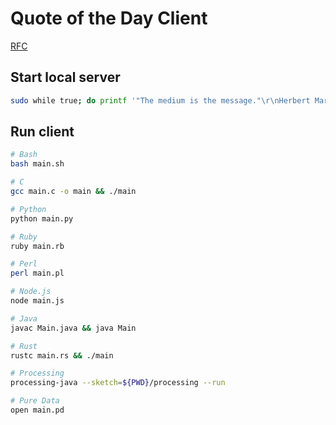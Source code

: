 # Quote of the Day Client

[RFC](https://datatracker.ietf.org/doc/html/rfc865)

## Start local server

```sh
sudo while true; do printf '"The medium is the message."\r\nHerbert Marshall McLuhan (1911-80)\r\x00' | nc -l 17; done
```

## Run client

```sh
# Bash
bash main.sh

# C
gcc main.c -o main && ./main 

# Python
python main.py

# Ruby
ruby main.rb

# Perl
perl main.pl

# Node.js
node main.js

# Java
javac Main.java && java Main

# Rust
rustc main.rs && ./main

# Processing
processing-java --sketch=${PWD}/processing --run

# Pure Data
open main.pd
```
